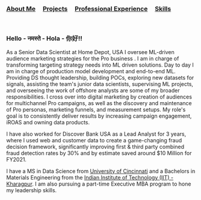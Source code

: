 <br />


### [About Me](https://vermaph.github.io/)&nbsp; &nbsp; &nbsp;[Projects](./projects.html)&nbsp; &nbsp; &nbsp;[Professional Experience](./experience.html)&nbsp; &nbsp; &nbsp;[Skills](./skills.html)<br />

<br />

### Hello - नमस्ते - Hola - 你好!! 

As a Senior Data Scientist at Home Depot, USA I oversee ML-driven audience marketing strategies for the Pro business . I am in charge of transforming targeting strategy needs into ML driven solutions. Day to day I am in charge of production model development and end-to-end ML. Providing DS thought leadership, building POCs, exploring new datasets for signals, assisting the team's junior data scientists, supervising ML projects, and overseeing the work of offshore analysts are some of my broader responsibilities. I cross over into digital marketing by creation of audiences for multichannel Pro campaigns, as well as the discovery and maintenance of Pro personas, marketing funnels, and measurement setups. My role's goal is to consistently deliver results by increasing campaign engagement, iROAS and owning data products.

I have also worked for Discover Bank USA as a Lead Analyst for 3 years, where I used web and customer data to create a game-changing fraud decision framework, significantly improving first & third party combined fraud detection rates by 30% and by estimate saved around $10 Million for FY2021. 

I have a MS in Data Science from [University of Cincinnati](https://business.uc.edu/) and a Bachelors in Materials Engineering from the [Indian Institute of Technology (IIT) - Kharagpur](https://www.iitkgp.ac.in/). I am also pursuing a part-time Executive MBA program to hone my leadership skills.


<audio id="bgMusic" autoplay loop>
    <source src="ttwii.mp3" type="audio/mpeg">
    Your browser does not support the audio element.
</audio>


<audio id="bgMusic" autoplay loop>
    <source src="ttwii.mp3" type="audio/mpeg">
    Your browser does not support the audio element.
</audio>


<script>
document.addEventListener('DOMContentLoaded', function () {
    // Check if background music state is stored in localStorage
    var bgMusicState = localStorage.getItem('bgMusic');
    var audio = document.getElementById('bgMusic');

    // If bgMusicState is 'off', pause the music
    if (bgMusicState === 'off') {
        audio.pause();
    }

    // Function to toggle background music
    function toggleBackgroundMusic() {
        if (audio.paused) {
            audio.play();
            localStorage.setItem('bgMusic', 'on');
        } else {
            audio.pause();
            localStorage.setItem('bgMusic', 'off');
        }
    }

    // Event listener to toggle music on button click
    document.getElementById('toggleMusicButton').addEventListener('click', function () {
        toggleBackgroundMusic();
    });
});
</script>




<!-- Google tag (gtag.js) -->
<script async src="https://www.googletagmanager.com/gtag/js?id=G-NSNZ1PS7E4"></script>
<script>
  window.dataLayer = window.dataLayer || [];
  function gtag(){dataLayer.push(arguments);}
  gtag('js', new Date());

  gtag('config', 'G-NSNZ1PS7E4');
</script>




